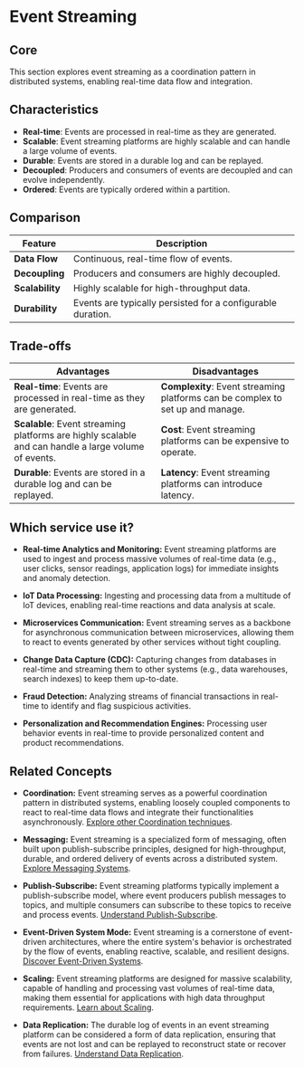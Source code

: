 # Event Streaming

## Core

This section explores event streaming as a coordination pattern in distributed systems, enabling real-time data flow and integration.

## Characteristics

- **Real-time**: Events are processed in real-time as they are generated.
- **Scalable**: Event streaming platforms are highly scalable and can handle a large volume of events.
- **Durable**: Events are stored in a durable log and can be replayed.
- **Decoupled**: Producers and consumers of events are decoupled and can evolve independently.
- **Ordered**: Events are typically ordered within a partition.

## Comparison

| Feature | Description |
|---|---|
| **Data Flow** | Continuous, real-time flow of events. |
| **Decoupling** | Producers and consumers are highly decoupled. |
| **Scalability** | Highly scalable for high-throughput data. |
| **Durability** | Events are typically persisted for a configurable duration. |

## Trade-offs

| Advantages | Disadvantages |
|---|---|
| **Real-time**: Events are processed in real-time as they are generated. | **Complexity**: Event streaming platforms can be complex to set up and manage. |
| **Scalable**: Event streaming platforms are highly scalable and can handle a large volume of events. | **Cost**: Event streaming platforms can be expensive to operate. |
| **Durable**: Events are stored in a durable log and can be replayed. | **Latency**: Event streaming platforms can introduce latency. |

## Which service use it?



-   **Real-time Analytics and Monitoring:** Event streaming platforms are used to ingest and process massive volumes of real-time data (e.g., user clicks, sensor readings, application logs) for immediate insights and anomaly detection.

-   **IoT Data Processing:** Ingesting and processing data from a multitude of IoT devices, enabling real-time reactions and data analysis at scale.

-   **Microservices Communication:** Event streaming serves as a backbone for asynchronous communication between microservices, allowing them to react to events generated by other services without tight coupling.

-   **Change Data Capture (CDC):** Capturing changes from databases in real-time and streaming them to other systems (e.g., data warehouses, search indexes) to keep them up-to-date.

-   **Fraud Detection:** Analyzing streams of financial transactions in real-time to identify and flag suspicious activities.

-   **Personalization and Recommendation Engines:** Processing user behavior events in real-time to provide personalized content and product recommendations.

## Related Concepts

-   **Coordination:** Event streaming serves as a powerful coordination pattern in distributed systems, enabling loosely coupled components to react to real-time data flows and integrate their functionalities asynchronously. [Explore other Coordination techniques](../README.md).

-   **Messaging:** Event streaming is a specialized form of messaging, often built upon publish-subscribe principles, designed for high-throughput, durable, and ordered delivery of events across a distributed system. [Explore Messaging Systems](../../messaging/README.md).

-   **Publish-Subscribe:** Event streaming platforms typically implement a publish-subscribe model, where event producers publish messages to topics, and multiple consumers can subscribe to these topics to receive and process events. [Understand Publish-Subscribe](../../messaging/publish-subscribe/README.md).

-   **Event-Driven System Mode:** Event streaming is a cornerstone of event-driven architectures, where the entire system's behavior is orchestrated by the flow of events, enabling reactive, scalable, and resilient designs. [Discover Event-Driven Systems](../../system-mode/event-driven/README.md).

-   **Scaling:** Event streaming platforms are designed for massive scalability, capable of handling and processing vast volumes of real-time data, making them essential for applications with high data throughput requirements. [Learn about Scaling](../../scaling/README.md).

-   **Data Replication:** The durable log of events in an event streaming platform can be considered a form of data replication, ensuring that events are not lost and can be replayed to reconstruct state or recover from failures. [Understand Data Replication](../../data-replication/README.md).
